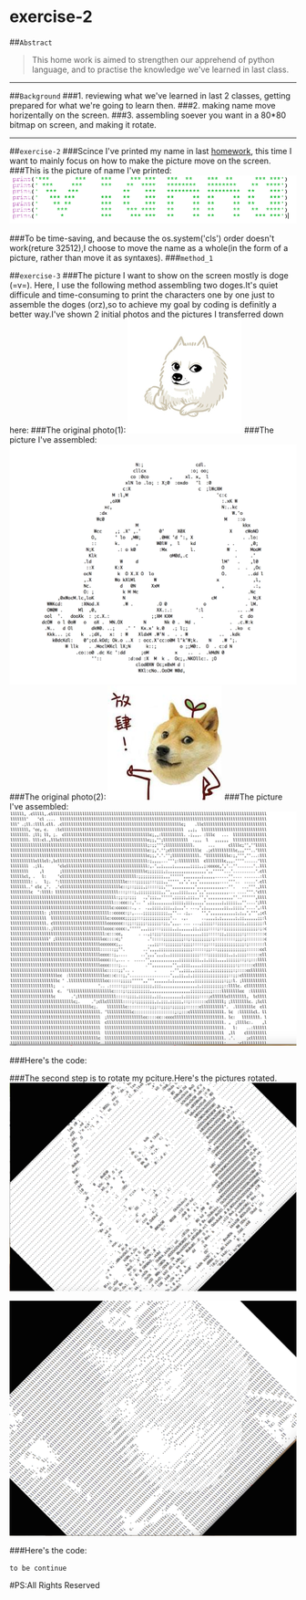 # exercise-2

##`Abstract`
 >This home work is aimed to strengthen our apprehend of python language, and to practise the knowledge we've learned in last class.
 
___
##`Background`
###1. reviewing what we've learned in last 2 classes, getting prepared for what we're going to learn then.
###2. making name move horizentally on the screen.
###3. assembling soever you want in a 80*80 bitmap on screen, and making it rotate.
***
##`exercise-2`
###Scince I've printed my name in last [homework](https://github.com/LuxAsteria/exercise-1), this time I want to mainly focus on how to make the picture move on the screen.
###This is the picture of name I've printed:
![name](https://github.com/LuxAsteria/test3/blob/master/method1.png)

###To be time-saving, and because the os.system('cls') order doesn't work(reture 32512),I choose to move the name as a whole(in the form of a picture, rather than move it as syntaxes).
###`method_1`

##`exercise-3`
###The picture I want to show on the screen mostly is doge (=v=). Here, I use the following method assembling two doges.It's quiet difficule and time-consuming to print the characters one by one just to assemble the doges (orz),so to achieve my goal by coding is definitly a better way.I've shown 2 initial photos and the pictures I transferred down here:
###The original photo(1):
![doge1](https://github.com/LuxAsteria/test3/blob/master/14020352114830213.jpg)
###The picture I've assembled:
![doge1assemble](https://github.com/LuxAsteria/test3/blob/master/屏幕快照%202016-09-23%20下午4.02.57.png)
###The original photo(2):
![doge2](https://github.com/LuxAsteria/test3/blob/master/tupian.jpg)
###The picture I've assembled:
![doge2assemble](https://github.com/LuxAsteria/test3/blob/master/屏幕快照%202016-09-23%20下午4.09.01副本.png)


###Here's the code:

###The second step is to rotate my pciture.Here's the pictures rotated.
![rotatedoge](https://github.com/LuxAsteria/test3/blob/master/屏幕快照%202016-09-24%20上午8.10.26.png)

![rotatedoge2](https://github.com/LuxAsteria/test3/blob/master/屏幕快照%202016-09-24%20上午8.08.16.png)

###Here's the code:
```
to be continue
```

#PS:All Rights Reserved 

